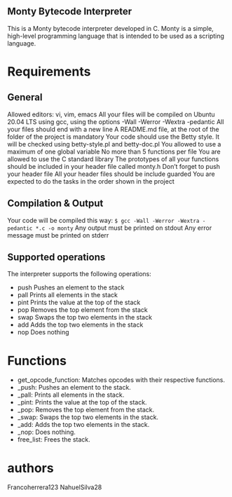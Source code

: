 ## Monty Bytecode Interpreter
This is a Monty bytecode interpreter developed in C. Monty is a simple, high-level programming language that is intended to be used as a scripting language.

# Requirements
## General
Allowed editors: vi, vim, emacs
All your files will be compiled on Ubuntu 20.04 LTS using gcc, using the options -Wall -Werror -Wextra -pedantic
All your files should end with a new line
A README.md file, at the root of the folder of the project is mandatory
Your code should use the Betty style. It will be checked using betty-style.pl and betty-doc.pl
You allowed to use a maximum of one global variable
No more than 5 functions per file
You are allowed to use the C standard library
The prototypes of all your functions should be included in your header file called monty.h
Don’t forget to push your header file
All your header files should be include guarded
You are expected to do the tasks in the order shown in the project

## Compilation & Output
Your code will be compiled this way:
```$ gcc -Wall -Werror -Wextra -pedantic *.c -o monty```
Any output must be printed on stdout
Any error message must be printed on stderr

## Supported operations
The interpreter supports the following operations:

- push	Pushes an element to the stack
- pall	Prints all elements in the stack
- pint	Prints the value at the top of the stack
- pop	Removes the top element from the stack
- swap	Swaps the top two elements in the stack
- add	Adds the top two elements in the stack
- nop	Does nothing

# Functions

- get_opcode_function: Matches opcodes with their respective functions.
- _push: Pushes an element to the stack.
- _pall: Prints all elements in the stack.
- _pint: Prints the value at the top of the stack.
- _pop: Removes the top element from the stack.
- _swap: Swaps the top two elements in the stack.
- _add: Adds the top two elements in the stack.
- _nop: Does nothing.
- free_list: Frees the stack.


# authors

Francoherrera123
NahuelSilva28
